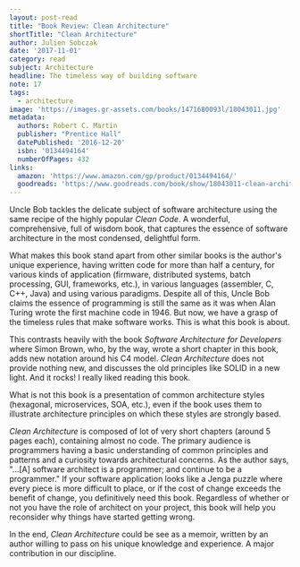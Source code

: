 ```yaml
---
layout: post-read
title: "Book Review: Clean Architecture"
shortTitle: "Clean Architecture"
author: Julien Sobczak
date: '2017-11-01'
category: read
subject: Architecture
headline: The timeless way of building software
note: 17
tags:
  - architecture
image: 'https://images.gr-assets.com/books/1471680093l/18043011.jpg'
metadata:
  authors: Robert C. Martin
  publisher: "Prentice Hall"
  datePublished: '2016-12-20'
  isbn: '0134494164'
  numberOfPages: 432
links:
  amazon: 'https://www.amazon.com/gp/product/0134494164/'
  goodreads: 'https://www.goodreads.com/book/show/18043011-clean-architecture'
---
```


Uncle Bob tackles the delicate subject of software architecture using the same recipe of the highly popular *Clean Code*. A wonderful, comprehensive, full of wisdom book, that captures the essence of software architecture in the most condensed, delightful form.

What makes this book stand apart from other similar books is the author's unique experience, having written code for more than half a century, for various kinds of application (firmware, distributed systems, batch processing, GUI, frameworks, etc.), in various languages (assembler, C, C++, Java) and using various paradigms. Despite all of this, Uncle Bob claims the essence of programming is still the same as it was when Alan Turing wrote the first machine code in 1946. But now, we have a grasp of the timeless rules that make software works. This is what this book is about.

This contrasts heavily with the book *Software Architecture for Developers* where Simon Brown, who, by the way, wrote a short chapter in this book, adds new notation around his C4 model. *Clean Architecture* does not provide nothing new, and discusses the old principles like SOLID in a new light. And it rocks! I really liked reading this book.   

What is not this book is a presentation of common architecture styles (hexagonal, microservices, SOA, etc.), even if the book uses them to illustrate architecture principles on which these styles are strongly based.

*Clean Architecture* is composed of lot of very short chapters (around 5 pages each), containing almost no code. The primary audience is programmers having a basic understanding of common principles and patterns and a curiosity towards architectural concerns. As the author says, "...[A] software architect is a programmer; and continue to be a programmer." If your software application looks like a Jenga puzzle where every piece is more difficult to place, or if the cost of change exceeds the benefit of change, you definitively need this book. Regardless of whether or not you have the role of architect on your project, this book will help you reconsider why things have started getting wrong.

In the end, *Clean Architecture* could be see as a memoir, written by an author willing to pass on his unique knowledge and experience. A major contribution in our discipline.
